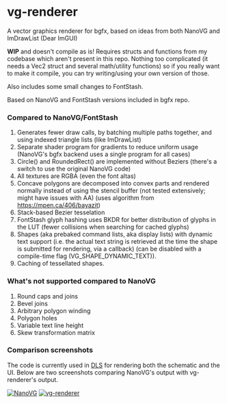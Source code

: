 # vg-renderer

A vector graphics renderer for bgfx, based on ideas from both NanoVG and ImDrawList (Dear ImGUI)

**WIP** and doesn't compile as is! Requires structs and functions from my codebase which aren't present in this repo. Nothing too complicated (it needs a Vec2 struct and several math/utility functions) so if you really want to make it compile, you can try writing/using your own version of those.

Also includes some small changes to FontStash.

Based on NanoVG and FontStash versions included in bgfx repo.

### Compared to NanoVG/FontStash

1. Generates fewer draw calls, by batching multiple paths together, and using indexed triangle lists (like ImDrawList)
2. Separate shader program for gradients to reduce uniform usage (NanoVG's bgfx backend uses a single program for all cases)
3. Circle() and RoundedRect() are implemented without Beziers (there's a switch to use the original NanoVG code)
4. All textures are RGBA (even the font altas)
5. Concave polygons are decomposed into convex parts and rendered normally instead of using the stencil buffer (not tested extensively; might have issues with AA) (uses algorithm from https://mpen.ca/406/bayazit)
6. Stack-based Bezier tesselation
7. FontStash glyph hashing uses BKDR for better distribution of glyphs in the LUT (fewer collisions when searching for cached glyphs)
8. Shapes (aka prebaked command lists, aka display lists) with dynamic text support (i.e. the actual text string is retrieved at the time the shape is submitted for rendering, via a callback) (can be disabled with a compile-time flag (VG_SHAPE_DYNAMIC_TEXT)).
9. Caching of tessellated shapes.

### What's not supported compared to NanoVG

1. Round caps and joins
2. Bevel joins
3. Arbitrary polygon winding
4. Polygon holes
5. Variable text line height
6. Skew transformation matrix

### Comparison screenshots

The code is currently used in [DLS](http://makingartstudios.itch.io/dls) for rendering both the schematic and the UI. Below are two screenshots comparing NanoVG's output with vg-renderer's output.

[![NanoVG](https://cdn.rawgit.com/jdryg/vg-renderer/master/img/i8080_nanovg.png)](https://cdn.rawgit.com/jdryg/vg-renderer/master/img/i8080_nanovg.png)
[![vg-renderer](https://cdn.rawgit.com/jdryg/vg-renderer/master/img/i8080_vg_renderer.png)](https://cdn.rawgit.com/jdryg/vg-renderer/master/img/i8080_vg_renderer.png)
